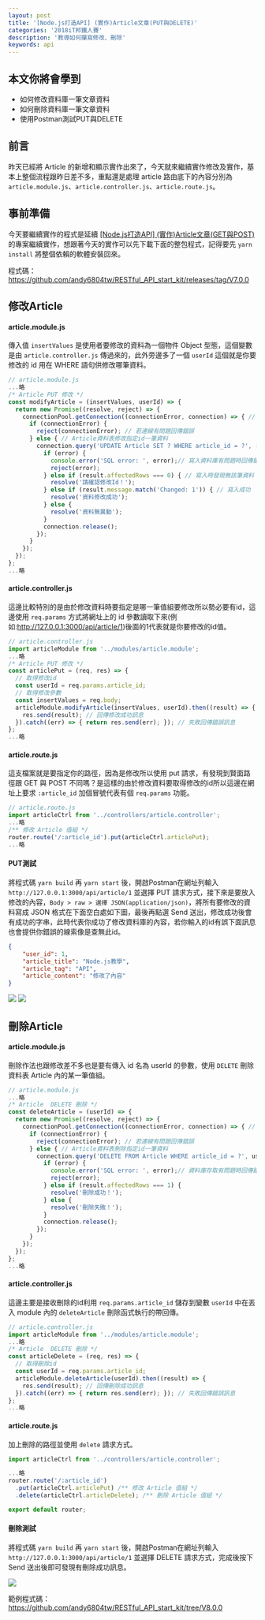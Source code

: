 ```yaml
---
layout: post
title: '[Node.js打造API] (實作)Article文章(PUT與DELETE)'
categories: '2018iT邦鐵人賽'
description: '教導如何攥寫修改、刪除'
keywords: api
---
```


## 本文你將會學到
- 如何修改資料庫一筆文章資料
- 如何刪除資料庫一筆文章資料
- 使用Postman測試PUT與DELETE

## 前言
昨天已經將 Article 的新增和顯示實作出來了，今天就來繼續實作修改及實作，基本上整個流程跟昨日差不多，重點還是處理 article 路由底下的內容分別為 `article.module.js`、`article.controller.js`、`article.route.js`。

## 事前準備
今天要繼續實作的程式是延續 [[Node.js打造API] (實作)Article文章(GET與POST)](https://andy6804tw.github.io/2018/01/03/user-api-tutorial(1)/) 的專案繼續實作，想跟著今天的實作可以先下載下面的整包程式，記得要先 `yarn install` 將整個依賴的軟體安裝回來。

程式碼：https://github.com/andy6804tw/RESTful_API_start_kit/releases/tag/V7.0.0

## 修改Article

#### article.module.js

傳入值 `insertValues` 是使用者要修改的資料為一個物件 Object 型態，這個變數是由 `article.controller.js` 傳過來的，此外旁邊多了一個 `userId` 這個就是你要修改的 id 用在 WHERE 語句供修改哪筆資料。

```js
// article.module.js
...略
/* Article PUT 修改 */
const modifyArticle = (insertValues, userId) => {
  return new Promise((resolve, reject) => {
    connectionPool.getConnection((connectionError, connection) => { // 資料庫連線
      if (connectionError) {
        reject(connectionError); // 若連線有問題回傳錯誤
      } else { // Article資料表修改指定id一筆資料
        connection.query('UPDATE Article SET ? WHERE article_id = ?', [insertValues, userId], (error, result) => {
          if (error) {
            console.error('SQL error: ', error);// 寫入資料庫有問題時回傳錯誤
            reject(error);
          } else if (result.affectedRows === 0) { // 寫入時發現無該筆資料
            resolve('請確認修改Id！');
          } else if (result.message.match('Changed: 1')) { // 寫入成功
            resolve('資料修改成功');
          } else { 
            resolve('資料無異動');
          }
          connection.release();
        });
      }
    });
  });
};
...略
```

#### article.controller.js
這邊比較特別的是由於修改資料時要指定是哪一筆值組要修改所以勢必要有id，這邊使用 `req.params` 方式將網址上的 id 參數讀取下來(例如:http://127.0.0.1:3000/api/article/1)後面的1代表就是你要修改的id值。

```js
// article.controller.js
import articleModule from '../modules/article.module';
...略
/* Article PUT 修改 */
const articlePut = (req, res) => {
  // 取得修改id
  const userId = req.params.article_id;
  // 取得修改參數
  const insertValues = req.body;
  articleModule.modifyArticle(insertValues, userId).then((result) => {
    res.send(result); // 回傳修改成功訊息
  }).catch((err) => { return res.send(err); }); // 失敗回傳錯誤訊息
};
...略
```

#### article.route.js
這支檔案就是要指定你的路徑，因為是修改所以使用 put 請求，有發現到賢面路徑跟 GET 與 POST 不同嗎？是這樣的由於修改資料要取得修改的id所以這邊在網址上要求 `:article_id` 加個冒號代表有個 `req.params` 功能。

```js
// article.route.js
import articleCtrl from '../controllers/article.controller';
...略
/** 修改 Article 值組 */
router.route('/:article_id').put(articleCtrl.articlePut);
...略
```

#### PUT測試
將程式碼 `yarn build` 再 `yarn start` 後，開啟Postman在網址列輸入 `http://127.0.0.1:3000/api/article/1` 並選擇 PUT 請求方式，接下來是要放入修改的內容，`Body > raw > 選擇 JSON(application/json)`，將所有要修改的資料寫成 JSON 格式在下面空白處如下圖，最後再點選 Send 送出，修改成功後會有成功的字串，此時代表你成功了修改資料庫的內容，若你輸入的id有誤下面訊息也會提供你錯誤的線索像是查無此id。

```json
{
    "user_id": 1,
    "article_title": "Node.js教學",
    "article_tag": "API",
    "article_content": "修改了內容"
}
```

<img src="/images/posts/it2018/img1070104-1.png">
<img src="/images/posts/it2018/img1070104-2.png">


## 刪除Article

#### article.module.js
刪除作法也跟修改差不多也是要有傳入 id 名為 userId 的參數，使用 `DELETE` 刪除資料表 Article 內的某一筆值組。

```js
// article.module.js
...略
/* Article  DELETE 刪除 */
const deleteArticle = (userId) => {
  return new Promise((resolve, reject) => {
    connectionPool.getConnection((connectionError, connection) => { // 資料庫連線
      if (connectionError) {
        reject(connectionError); // 若連線有問題回傳錯誤
      } else { // Article資料表刪除指定id一筆資料
        connection.query('DELETE FROM Article WHERE article_id = ?', userId, (error, result) => {
          if (error) {
            console.error('SQL error: ', error);// 資料庫存取有問題時回傳錯誤
            reject(error);
          } else if (result.affectedRows === 1) {
            resolve('刪除成功！');
          } else {
            resolve('刪除失敗！');
          }
          connection.release();
        });
      }
    });
  });
};
...略
```

#### article.controller.js
這邊主要是接收刪除的id利用 `req.params.article_id` 儲存到變數 `userId` 中在丟入 module 內的 `deleteArticle` 刪除函式執行的帶回傳。

```js
// article.controller.js
import articleModule from '../modules/article.module';
...略
/* Article  DELETE 刪除 */
const articleDelete = (req, res) => {
  // 取得刪除id
  const userId = req.params.article_id;
  articleModule.deleteArticle(userId).then((result) => {
    res.send(result); // 回傳刪除成功訊息
  }).catch((err) => { return res.send(err); }); // 失敗回傳錯誤訊息
};
...略
```

#### article.route.js
加上刪除的路徑並使用 `delete` 請求方式。

```js
import articleCtrl from '../controllers/article.controller';

...略
router.route('/:article_id')
  .put(articleCtrl.articlePut) /** 修改 Article 值組 */
  .delete(articleCtrl.articleDelete); /** 刪除 Article 值組 */

export default router;
```

#### 刪除測試
將程式碼 `yarn build` 再 `yarn start` 後，開啟Postman在網址列輸入 `http://127.0.0.1:3000/api/article/1` 並選擇 DELETE 請求方式，完成後按下 Send 送出後即可發現有刪除成功訊息。

<img src="/images/posts/it2018/img1070104-3.png">

範例程式碼：https://github.com/andy6804tw/RESTful_API_start_kit/tree/V8.0.0

